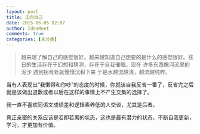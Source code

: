 ```yaml
---
layout: post
title: 走向自己
date: 2015-06-05 02:07
author: IdeaMeet
comments: true
categories: [未分类]
---
```

<blockquote>越来越了解自己的感觉很好。越来越知道自己想要的是什么的感觉很好。往日的生活存在于幻想和猜测，存在于自我催眠。现在 许多东西像河流里的泥沙 遇到拐弯处就慢慢沉积下来 于是水越流越清，越流越纯粹。</blockquote>
当有人表现出“我懒得和你吵”的态度的时候，你就该自我反省一番了，反省完之后就是该做出道歉或者以后在这样的事情上不产生交集的选择了。

我一直不喜欢同语文成绩差和逻辑素养低的人交谈，尤其是后者。

真正亲密的关系应该是若即若离的状态，这也是最有潜力的状态，不断自我更新，学习，才更加有价值。

&nbsp;
